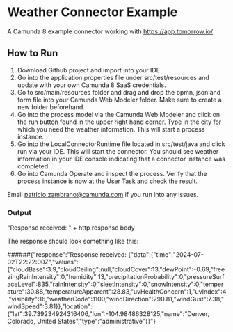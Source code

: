 # Weather Connector Example

A Camunda 8 example connector working with https://app.tomorrow.io/



## How to Run

1. Download Github project and import into your IDE
2. Go into the application.properties file under src/test/resources and update with your own Camunda 8 SaaS credentials. 
3. Go to src/main/resources folder and drag and drop the bpmn, json and form file into your Camunda Web Modeler folder. Make sure to create a new folder beforehand. 
4. Go into the process model via the Camunda Web Modeler and click on the run button found in the upper right hand corner. Type in the city for which you need the weather information. This will start a process instance. 
5. Go into the LocalConnectorRuntime file located in src/test/java and click run via your IDE. This will start the connector. You should see weather information in your IDE console indicating that a connector instance was completed.  
6. Go into Camunda Operate and inspect the process. Verify that the process instance is now at the User Task and check the result.  

Email patricio.zambrano@camunda.com if you run into any issues. 



### Output

"Response received: " + http response body

The response should look something like this:

######{"response":"Response received: {\"data\":{\"time\":\"2024-07-02T22:22:00Z\",\"values\":{\"cloudBase\":3.9,\"cloudCeiling\":null,\"cloudCover\":13,\"dewPoint\":-0.69,\"freezingRainIntensity\":0,\"humidity\":13,\"precipitationProbability\":0,\"pressureSurfaceLevel\":835,\"rainIntensity\":0,\"sleetIntensity\":0,\"snowIntensity\":0,\"temperature\":30.88,\"temperatureApparent\":28.83,\"uvHealthConcern\":1,\"uvIndex\":4,\"visibility\":16,\"weatherCode\":1100,\"windDirection\":290.81,\"windGust\":7.38,\"windSpeed\":3.81}},\"location\":{\"lat\":39.739234924316406,\"lon\":-104.98486328125,\"name\":\"Denver, Colorado, United States\",\"type\":\"administrative\"}}"}


